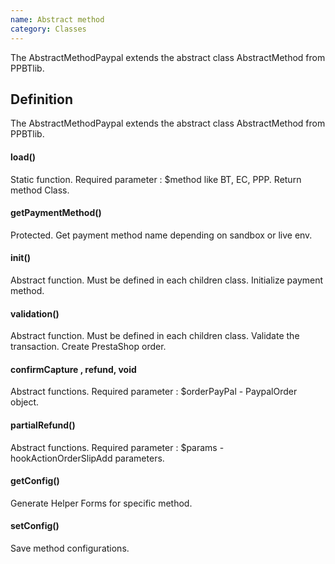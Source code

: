 ```yaml
---
name: Abstract method
category: Classes
---
```


The AbstractMethodPaypal extends the abstract class AbstractMethod from PPBTlib.

## Definition
The AbstractMethodPaypal extends the abstract class AbstractMethod from PPBTlib.

#### load()

Static function.
Required parameter  : $method like BT, EC, PPP.
Return method Class.

#### getPaymentMethod()

Protected.
Get payment method name depending on sandbox or live env.

#### init()

Abstract function. Must be defined in each children class. 
Initialize payment method.

#### validation()

Abstract function. Must be defined in each children class. 
Validate the transaction. Create PrestaShop order.

#### confirmCapture , refund, void

Abstract functions. 
Required parameter  : $orderPayPal - PaypalOrder object.
 
#### partialRefund()

Abstract functions. 
Required parameter  : $params - hookActionOrderSlipAdd parameters.

#### getConfig()

Generate Helper Forms for specific method.

#### setConfig()

Save method configurations.

 
